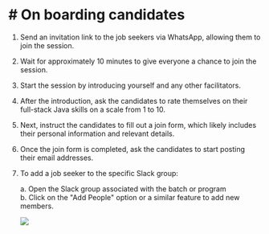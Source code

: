 # # On boarding candidates
1.  Send an invitation link to the job seekers via WhatsApp, allowing them to join the session.
    
2.  Wait for approximately 10 minutes to give everyone a chance to join the session.
    
3.  Start the session by introducing yourself and any other facilitators.
    
4.  After the introduction, ask the candidates to rate themselves on their full-stack Java skills on a scale from 1 to 10.
    
5.  Next, instruct the candidates to fill out a join form, which likely includes their personal information and relevant details.
    
6.  Once the join form is completed, ask the candidates to start posting their email addresses.
    
7.  To add a job seeker to the specific Slack group:
    
    a. Open the Slack group associated with the batch or program  
    b. Click on the "Add People" option or a similar feature to add new members.  
      
    
    ![](blob:https://ncodeit.atlassian.net/f3105b16-02cf-4fa9-8fb1-6b449b58d0aa#media-blob-url=true&id=355ff34f-ad33-49db-beeb-e7ef54099947&collection=contentId-923762962&contextId=923762962&height=187&width=575&alt=)
    
